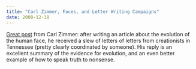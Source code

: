```yaml
---
title: "Carl Zimmer, Faces, and Letter Writing Campaigns"
date: 2008-12-18
---
```

<a href="http://blogs.discovermagazine.com/loom/2008/12/15/the-evolution-of-the-face-a-letter-to-some-readers-in-tennessee/">Great post</a> from Carl Zimmer: after writing an article about the evolution of the human face, he received a slew of letters of letters from creationists in Tennessee (pretty clearly coordinated by someone).  His reply is an excellent summary of the evidence for evolution, and an even better example of how to speak truth to nonsense.
